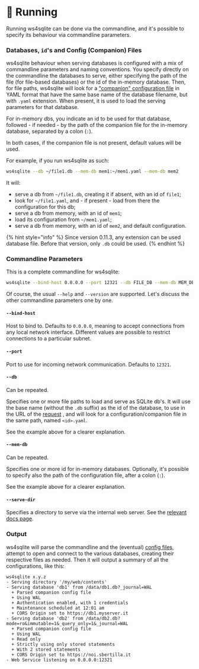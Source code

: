 # 🏃 Running

Running ws4sqlite can be done via the commandline, and it's possible to specify its behaviour via commandline parameters.

### Databases, `id`'s and Config (Companion) Files

ws4sqlite behaviour when serving databases is configured with a mix of commandline parameters and naming conventions. You specify directly on the commandline the databases to serve, either specifying the path of the file (for file-based databases) or the id of the in-memory database. Then, for file paths, ws4sqlite will look for a ["companion" configuration file](configuration-file.md) in YAML format that have the same base name of the database filename, but with `.yaml` extension. When present, it is used to load the serving parameters for that database.

For in-memory dbs, you indicate an id to be used for that database, followed - if needed - by the path of the companion file for the in-memory database, separated by a colon (`:`).

In both cases, if the companion file is not present, default values will be used.

For example, if you run ws4sqlite as such:

```bash
ws4sqlite --db ~/file1.db --mem-db mem1:~/mem1.yaml --mem-db mem2
```

It will:

* serve a db from `~/file1.db`, creating it if absent, with an id of `file1`;
* look for `~/file1.yaml`, and - if present - load from there the configuration for this db;
* serve a db from memory, with an id of `mem1`;
* load its configuration from `~/mem1.yaml`;
* serve a db from memory, with an id of `mem2`, and default configuration.

{% hint style="info" %}
Since version 0.11.3, any extension can be used database file. Before that version, only `.db` could be used.
{% endhint %}

### Commandline Parameters

This is a complete commandline for ws4sqlite:

```bash
ws4sqlite --bind-host 0.0.0.0 --port 12321 --db FILE_DB --mem-db MEM_DB_ID[:MEM_DB_CFG_FILE]
```

Of course, the usual `--help` and `--version` are supported. Let's discuss the other commandline parameters one by one.

#### `--bind-host`

Host to bind to. Defaults to `0.0.0.0`, meaning to accept connections from any local network interface. Different values are possible to restrict connections to a particular subnet.

#### `--port`

Port to use for incoming network communication. Defaults to `12321`.

#### `--db`

Can be repeated.

Specifies one or more file paths to load and serve as SQLite db's. It will use the base name (without the `.db` suffix) as the id of the database, to use in the URL of the [request](requests.md) , and will look for a configuration/companion file in the same path, named `<id>.yaml`.

See the example above for a clearer explanation.

#### `--mem-db`

Can be repeated.

Specifies one or more id for in-memory databases. Optionally, it's possible to specify also the path of the configuration file, after a colon (`:`).

See the example above for a clearer explanation.

#### `--serve-dir`

Specifies a directory to serve via the internal web server. See the [relevant docs page](https://germ.gitbook.io/ws4sqlite/documentation/web-server).

### Output

ws4sqlite will parse the commandline and the (eventual) [config files](configuration-file.md), attempt to open and connect to the various databases, creating their respective files as needed. Then it will output a summary of all the configurations, like this:

```
ws4sqlite x.y.z
- Serving directory '/my/web/contents'
- Serving database 'db1' from /data/db1.db?_journal=WAL
  + Parsed companion config file
  + Using WAL
  + Authentication enabled, with 1 credentials
  + Maintenance scheduled at 12:01 am
  + CORS Origin set to https://db1.myserver.it
- Serving database 'db2' from /data/db2.db?mode=ro&immutable=1&_query_only=1&_journal=WAL
  + Parsed companion config file
  + Using WAL
  + Read only
  + Strictly using only stored statements
  + With 2 stored statements
  + CORS Origin set to https://noi.sbertilla.it
- Web Service listening on 0.0.0.0:12321
```
